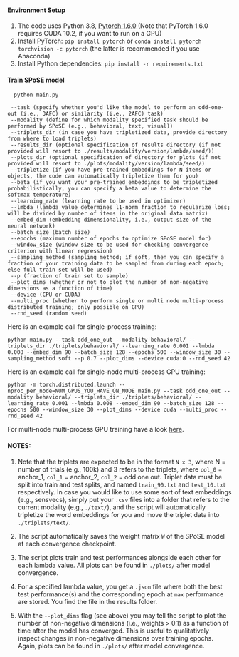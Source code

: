 #### Environment Setup

1. The code uses Python 3.8,  [Pytorch 1.6.0](https://pytorch.org/) (Note that PyTorch 1.6.0 requires CUDA 10.2, if you want to run on a GPU)
2. Install PyTorch: `pip install pytorch` or `conda install pytorch torchvision -c pytorch` (the latter is recommended if you use Anaconda)
3. Install Python dependencies: `pip install -r requirements.txt`

#### Train SPoSE model 

```
  python main.py
  
 --task (specify whether you'd like the model to perform an odd-one-out (i.e., 3AFC) or similarity (i.e., 2AFC) task)
 --modality (define for which modality specified task should be performed by SPoSE (e.g., behavioral, text, visual))
 --triplets_dir (in case you have tripletized data, provide directory from where to load triplets)
 --results_dir (optional specification of results directory (if not provided will resort to ./results/modality/version/lambda/seed/))
 --plots_dir (optional specification of directory for plots (if not provided will resort to ./plots/modality/version/lambda/seed/)
 --tripletize (if you have pre-trained embeddings for N items or objects, the code can automatically tripletize them for you)
 --beta (if you want your pre-trained embeddings to be tripletized probabilistically, you can specify a beta value to determine the softmax temperature)
 --learning_rate (learning rate to be used in optimizer)
 --lmbda (lambda value determines l1-norm fraction to regularize loss; will be divided by number of items in the original data matrix)
 --embed_dim (embedding dimensionality, i.e., output size of the neural network)
 --batch_size (batch size)
 --epochs (maximum number of epochs to optimize SPoSE model for)
 --window_size (window size to be used for checking convergence criterion with linear regression)
 --sampling_method (sampling method; if soft, then you can specify a fraction of your training data to be sampled from during each epoch; else full train set will be used)
 --p (fraction of train set to sample)
 --plot_dims (whether or not to plot the number of non-negative dimensions as a function of time)
 --device (CPU or CUDA)
 --multi_proc (whether to perform single or multi node multi-process distributed training; only possible on GPU)
 --rnd_seed (random seed)
```

Here is an example call for single-process training:

```
python main.py --task odd_one_out --modality behavioral/ --triplets_dir ./triplets/behavioral/ --learning_rate 0.001 --lmbda 0.008 --embed_dim 90 --batch_size 128 --epochs 500 --window_size 30 --sampling_method soft --p 0.7 --plot_dims --device cuda:0 --rnd_seed 42
```

Here is an example call for single-node multi-process GPU training:

```
python -m torch.distributed.launch --nproc_per_node=NUM_GPUS_YOU_HAVE_ON_NODE main.py --task odd_one_out --modality behavioral/ --triplets_dir ./triplets/behavioral/ --learning_rate 0.001 --lmbda 0.008 --embed_dim 90 --batch_size 128 --epochs 500 --window_size 30 --plot_dims --device cuda --multi_proc --rnd_seed 42
```

For multi-node multi-process GPU training have a look [here](https://pytorch.org/docs/stable/distributed.html). 

#### NOTES:

1. Note that the triplets are expected to be in the format `N x 3`, where N = number of trials (e.g., 100k) and 3 refers to the triplets, where `col_0` = anchor_1, `col_1` = anchor_2, `col_2` = odd one out. Triplet data must be split into train and test splits, and named `train_90.txt` and `test_10.txt` respectively. In case you would like to use some sort of text embeddings (e.g., sensvecs), simply put your `.csv` files into a folder that refers to the current modality (e.g., `./text/`), and the script will automatically tripletize the word embeddings for you and move the triplet data into `./triplets/text/`.

2. The script automatically saves the weight matrix `W` of the SPoSE model at each convergence checkpoint. 

3. The script plots train and test performances alongside each other for each lambda value. All plots can be found in `./plots/` after model convergence.

4. For a specified lambda value, you get a `.json` file where both the best test performance(s) and the corresponding epoch at `max` performance are stored. You find the file in the results folder.

5. With the `--plot_dims` flag (see above) you may tell the script to plot the number of non-negative dimensions (i.e., weights > 0.1) as a function of time after the model has converged. This is useful to qualitatively inspect changes in non-negative dimensions over training epochs. Again, plots can be found in `./plots/` after model convergence.
